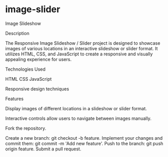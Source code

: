 # image-slider

Image Slideshow

Description

The Responsive Image Slideshow / Slider project is designed to showcase images of various locations in an interactive slideshow or slider format. It utilizes HTML, CSS, and JavaScript to create a responsive and visually appealing experience for users.


Technologies Used

HTML
CSS
JavaScript

Responsive design techniques

Features

Display images of different locations in a slideshow or slider format.

Interactive controls allow users to navigate between images manually.



Fork the repository.

Create a new branch: git checkout -b feature.
Implement your changes and commit them: git commit -m 'Add new feature'.
Push to the branch: git push origin feature.
Submit a pull request.
